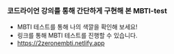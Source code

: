 ### 코드라이언 강의를 통해 간단하게 구현해 본 MBTI-test
- MBTI 테스트를 통해 나의 색깔을 확인해 보세요!
- 링크를 통해 MBTI 테스트를 진행할 수 있습니다.
- https://2zeronembti.netlify.app

